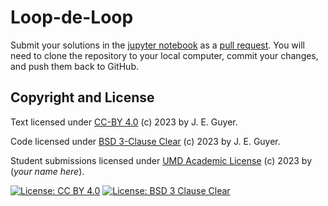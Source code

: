 # Loop-de-Loop

Submit your solutions in the [jupyter notebook](loop-de-loop.ipynb) as a [pull request][pull request]. 
You will need to clone the repository to your local computer, commit your changes, and push them back to GitHub.

## Copyright and License

Text licensed under [CC-BY 4.0](LICENSE/CC-BY-4.0.md) (c) 2023 by J. E. Guyer.

Code licensed under [BSD 3-Clause Clear](LICENSE/BSD3CLAUSE.md) (c) 2023 by J. E. Guyer.

Student submissions licensed under [UMD Academic License](LICENSE/UMDACADEMIC.md) (c) 2023 by (*your name here*).

[![License: CC BY 4.0](https://img.shields.io/badge/License-CC%20BY%204.0-lightgrey.svg)](https://creativecommons.org/licenses/by/4.0/)
[![License: BSD 3 Clause Clear](https://img.shields.io/badge/License-BSD%203%20Clause%20Clear-lightgrey.svg)](https://choosealicense.com/licenses/bsd-3-clause-clear/)

[pull request]: https://docs.github.com/en/pull-requests/collaborating-with-pull-requests/proposing-changes-to-your-work-with-pull-requests/about-pull-requests
[CC-BY 4.0]: https://creativecommons.org/licenses/by/4.0/legalcode.txt